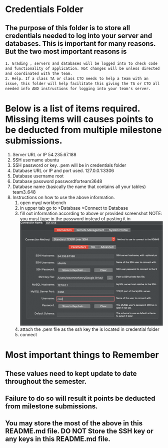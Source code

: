 # Credentials Folder

## The purpose of this folder is to store all credentials needed to log into your server and databases. This is important for many reasons. But the two most important reasons is
    1. Grading , servers and databases will be logged into to check code and functionality of application. Not changes will be unless directed and coordinated with the team.
    2. Help. If a class TA or class CTO needs to help a team with an issue, this folder will help facilitate this giving the TA or CTO all needed info AND instructions for logging into your team's server. 


# Below is a list of items required. Missing items will causes points to be deducted from multiple milestone submissions.

1. Server URL or IP
    54.235.67.188
2. SSH username
    ubuntu
3. SSH password or key.
    .pem will be in credentials folder
4. Database URL or IP and port used.
    127.0.0.1:3306
5. Database username
    root
6. Database password
    passwordforteam3648
7. Database name (basically the name that contains all your tables)
    team3_648
8. Instructions on how to use the above information.
    1. open myql workbench
    2. in upper tab go to >Database >Connect to Database
    3. fill out information according to above or provided screenshot
        NOTE: you must type in the password instead of pasting it in
        ![Screenshot for database ssh](./screenshots/database_ssh.png)
    4. attach the .pem file as the ssh key the is located in credential folder
    5. connect

# Most important things to Remember
## These values need to kept update to date throughout the semester. <br>
## <strong>Failure to do so will result it points be deducted from milestone submissions.</strong><br>
## You may store the most of the above in this README.md file. DO NOT Store the SSH key or any keys in this README.md file.
